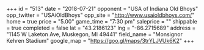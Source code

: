 +++
id = "513"
date = "2018-07-21"
opponent = "USA of Indiana Old Bhoys"
opp_twitter = "USAiOldBhoys"
opp_site = "http://www.usaioldbhoys.com/"
home = true
price = "5.00"
game_time = "7:30 pm"
saleprice = ""
shippable = true
completed = false
lat = "43.2186123"
lng = "-86.2715689"
address = "1145 W Laketon Ave, Muskegon, MI 49441"
field_name = "Monsignor Kehren Stadium"
google_map = "https://goo.gl/maps/3trYLJVUk6K2"
+++


